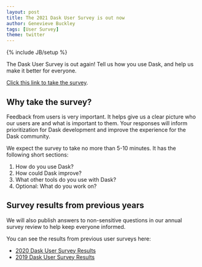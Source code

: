 ```yaml
---
layout: post
title: The 2021 Dask User Survey is out now
author: Genevieve Buckley
tags: [User Survey]
theme: twitter
---
```

{% include JB/setup %}


The Dask User Survey is out again! Tell us how you use Dask, and help us make it better for everyone.

[Click this link to take the survey](https://docs.google.com/forms/d/e/1FAIpQLSfio2RIQGIQsX1QTJh4JXmTFK8s-7BbsR0VnfmsWXu1Ccb2Yw/viewform).

## Why take the survey?

Feedback from users is very important. It helps give us a clear picture who our users are and what is important to them. Your responses will inform prioritization for Dask development and improve the experience for the Dask community.

We expect the survey to take no more than 5-10 minutes.  It has the following short sections:

1.  How do you use Dask?
2.  How could Dask improve?
3.  What other tools do you use with Dask?
4.  Optional: What do you work on?


## Survey results from previous years

We will also publish answers to non-sensitive questions in our annual survey review to help keep everyone informed.

You can see the results from previous user surveys here:
* [2020 Dask User Survey Results](https://blog.dask.org/2020/09/22/user_survey)
* [2019 Dask User Survey Results](https://blog.dask.org/2019/08/05/user-survey)
